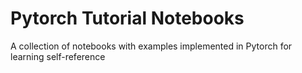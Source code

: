 # Pytorch Tutorial Notebooks

A collection of notebooks with examples implemented in Pytorch for learning self-reference